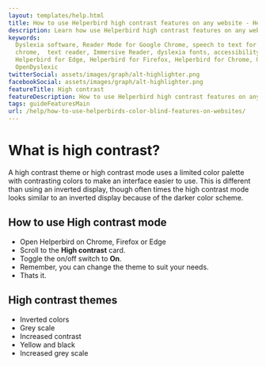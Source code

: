 ```yaml
---
layout: templates/help.html
title: How to use Helperbird high contrast features on any website - Helperbird
description: Learn how use Helperbird high contrast features on any website or app.
keywords:
  Dyslexia software, Reader Mode for Google Chrome, speech to text for chrome, Text to speech for
  chrome,  text reader, Immersive Reader, dyslexia fonts, accessibility software, dyslexia software,
  Helperbird for Edge, Helperbird for Firefox, Helperbird for Chrome, Opendyslexic for Chrome,
  OpenDyslexic
twitterSocial: assets/images/graph/alt-highlighter.png
facebookSocial: assets/images/graph/alt-highlighter.png
featureTitle: High contrast
featureDescription: How to use Helperbird high contrast features on any website
tags: guideFeaturesMain
url: /help/how-to-use-helperbirds-color-blind-features-on-websites/
---
```



# What is high contrast?
A high contrast theme or high contrast mode uses a limited color palette with contrasting colors to make an interface easier to use. This is different than using an inverted display, though often times the high contrast mode looks similar to an inverted display because of the darker color scheme.




## How to use High contrast mode

- Open Helperbird on Chrome, Firefox or Edge
- Scroll to the **High contrast** card.
- Toggle the on/off switch to **On**.
- Remember, you can change the theme to suit your needs.
- Thats it.


## High contrast themes
- Inverted colors
- Grey scale
- Increased contrast
- Yellow and black
- Increased grey scale